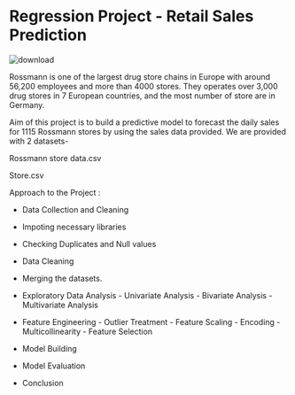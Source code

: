 # Regression Project - Retail Sales Prediction
![download](https://github.com/Abhishek-Dehankar/Regression-Project/assets/135211574/cb5a3a36-4421-4e89-b35a-5fd315bb63e5)



Rossmann is one of the largest drug store chains in Europe with around 56,200 employees and more than 4000 stores. They operates over 3,000 drug stores in 7 European countries, and the most number of store are in Germany.

Aim of this project is to build a predictive model to forecast the daily sales for 1115 Rossmann stores by using the sales data provided. We are provided with 2 datasets-
  
  Rossmann store data.csv
  
  Store.csv 

Approach to the Project :

  * Data Collection and Cleaning
    
  * Impoting necessary libraries
    
  * Checking Duplicates and Null values
    
  * Data Cleaning
    
  * Merging the datasets.
    
  * Exploratory Data Analysis - Univariate Analysis - Bivariate Analysis - Multivariate Analysis
    
  * Feature Engineering - Outlier Treatment - Feature Scaling - Encoding - Multicollinearity - Feature Selection
    
  * Model Building
    
  * Model Evaluation
    
  *  Conclusion
